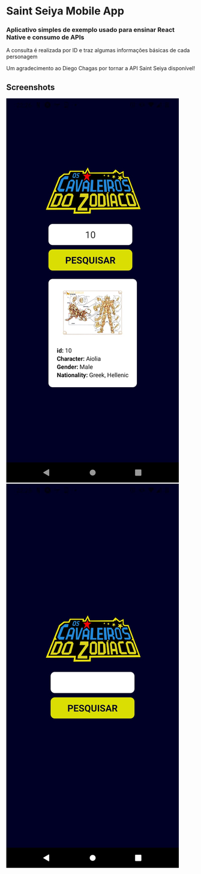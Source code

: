 # Saint Seiya Mobile App

### Aplicativo simples de exemplo usado para ensinar React Native e consumo de APIs

A consulta é realizada por ID e traz algumas informações básicas de cada personagem

Um agradecimento ao Diego Chagas por tornar a API Saint Seiya disponível!

## Screenshots

![screenshot1](screenshots/screenshot1.jpeg)
![screenshot2](screenshots/screenshot2.jpeg)
